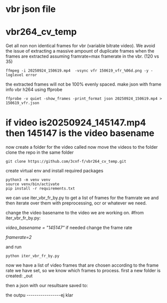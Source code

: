 # vbr json file





# vbr264_cv_temp
Get all non non identical frames for vbr (variable bitrate video).
We avoid the issue of extracting a massive ampount of duplicate frames
when the frames are extracted assuming framrate=max framerate in the vbr. (120 vs 35)
```
ffmpeg -i 20250924_150619.mp4  -vsync vfr 150619_vfr_%06d.png -y -loglevel error
```

the extracted frames will not be 100% evenly spaced. 
make json with frame info vbr h264 using ffprobe
```
ffprobe -v quiet -show_frames -print_format json 20250924_150619.mp4 > 150619_vfr.json
```
# if video is20250924_145147.mp4 then 145147 is the video basename

now create a folder for the video called <basename>
now move the videos to the <basename> folder
clone the repo in the same folder
```
git clone https://github.com/3cnf-f/vbr264_cv_temp.git
```

create virtual env and install required packages
```
python3 -m venv venv
source venv/bin/activate
pip install -r requirements.txt
```

we can use iter_vbr_fr_by.py to get a list of frames for the framrate we  and then iterate over them with preprocessing, ocr or whatever we need.

change the video basename to the video we are working on.
#from iter_vbr_fr_by.py:

_video_basename = "145147"_
if needed change the frame rate 

_framerate=2_


and run

```
python iter_vbr_fr_by.py
```
now we have a list of video frames that are chosen according to the frame rate we have set, so we know which frames to process. first a new folder is created: 
<basename>_out

then a json with our resultsare saved to:

the outpu
-----------------ej klar
